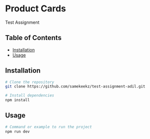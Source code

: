 # Product Cards

Test Assignment

## Table of Contents

- [Installation](#installation)
- [Usage](#usage)

## Installation

```bash
# Clone the repository
git clone https://github.com/samekeekz/test-assignment-adil.git

# Install dependencies
npm install
```

## Usage

```bash
# Command or example to run the project
npm run dev
```
